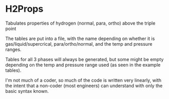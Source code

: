 # H2Props
Tabulates properties of hydrogen (normal, para, ortho) above the triple point

The tables are put into a file, with the name depending on whether it is gas/liquid/supercrical, para/ortho/normal, and the temp and pressure ranges.

Tables for all 3 phases will always be generated, but some might be empty depending on the temp and pressure range used (as seen in the example tables).

I'm not much of a coder, so much of the code is written very linearly, with the intent that a non-coder (most engineers) can understand with only the basic syntax known.
